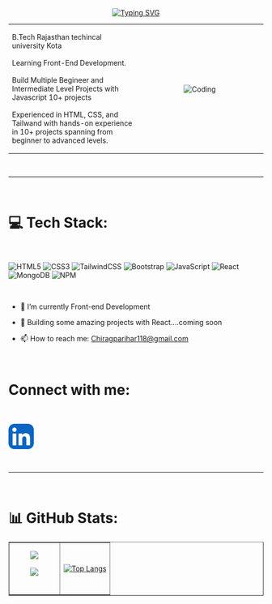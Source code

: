 <div align=center>
    <a href="https://git.io/typing-svg"><img src="https://readme-typing-svg.herokuapp.com?font=Fira+Code&duration=5000&pause=500&color=52F7EF&center=true&vCenter=true&width=500&lines=Hi!+I'm+Chirag+parihar;Learning+Front-end+Development;And+DSA+in+Java" alt="Typing SVG" /></a>
</div>

<table align="center">
<tr border="none">
<td width="50%" align="left">
  
B.Tech Rajasthan techincal university Kota<br><br>
Learning Front-End Development.<br>
<br>Build Multiple Begineer and Intermediate Level Projects with Javascript 10+ projects 
<br><br> Experienced in HTML, CSS, and Tailwand with hands-on experience in 10+ projects spanning from beginner to advanced levels.<br>

</td>
<td width="50%" align="center">
  <img align="center" alt="Coding" width="450" src="https://repository-images.githubusercontent.com/588181932/e36ec678-7984-4cdd-8e4c-a3932772ff8e">
  </td>
</tr>
</table>
<br>
<hr>
<br>

# 💻 Tech Stack:
<br>

![HTML5](https://img.shields.io/badge/html5-%23E34F26.svg?style=for-the-badge&logo=html5&logoColor=white) ![CSS3](https://img.shields.io/badge/css3-%231572B6.svg?style=for-the-badge&logo=css3&logoColor=white) ![TailwindCSS](https://img.shields.io/badge/tailwindcss-%2338B2AC.svg?style=for-the-badge&logo=tailwind-css&logoColor=white) ![Bootstrap](https://img.shields.io/badge/bootstrap-%23563D7C.svg?style=for-the-badge&logo=bootstrap&logoColor=white) ![JavaScript](https://img.shields.io/badge/javascript-%23323330.svg?style=for-the-badge&logo=javascript&logoColor=%23F7DF1E) ![React](https://img.shields.io/badge/react-%2320232a.svg?style=for-the-badge&logo=react&logoColor=%2361DAFB) 
![MongoDB](https://img.shields.io/badge/MongoDB-%234ea94b.svg?style=for-the-badge&logo=mongodb&logoColor=white)
![NPM](https://img.shields.io/badge/NPM-%23CB3837.svg?style=for-the-badge&logo=npm&logoColor=white)

<br>

- 🌱 I’m currently Front-end Development 
- 🏢 Building some amazing projects with React....coming soon
- 📫 How to reach me: Chiragparihar118@gmail.com

  <br>

# Connect with me:
<br>

<a href="https://www.linkedin.com/in/chiragparihar7/" target="blank"><img align="center" src="https://github.com/tandpfun/skill-icons/blob/main/icons/LinkedIn.svg" alt="kaveendinethma" height="50" width="50" /></a>

<br>
<hr>
<br>

# 📊 GitHub Stats:
<table align="center" border="none">
<tr border="none">
<td width="50%" align="center">
    
  ![](https://github-readme-stats.vercel.app/api?username=sid21-1&theme=dark&hide_border=false&include_all_commits=false&count_private=false)
    
![](https://github-readme-streak-stats.herokuapp.com/?user=sid21-1&theme=dark&hide_border=false)<br/><br/>

</td>
<td width="50%" align="center">
    
[![Top Langs](https://github-readme-stats.vercel.app/api/top-langs/?username=sid21-1&theme=dark&hide)](https://github.com/anuraghazra/github-readme-stats)

  </td>
</tr>
</table>
